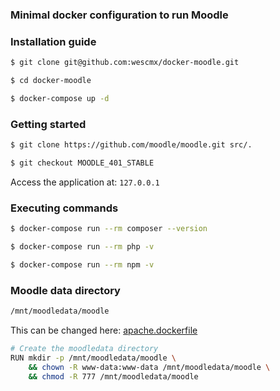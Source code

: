 ### Minimal docker configuration to run Moodle

### Installation guide

```sh
$ git clone git@github.com:wescmx/docker-moodle.git

$ cd docker-moodle

$ docker-compose up -d
```

### Getting started

```sh
$ git clone https://github.com/moodle/moodle.git src/.

$ git checkout MOODLE_401_STABLE
```

Access the application at: `127.0.0.1`

### Executing commands

```sh
$ docker-compose run --rm composer --version

$ docker-compose run --rm php -v

$ docker-compose run --rm npm -v
```

### Moodle data directory

```sh
/mnt/moodledata/moodle
```

This can be changed here: [apache.dockerfile](./.docker/apache/apache.dockerfile)

```sh
# Create the moodledata directory
RUN mkdir -p /mnt/moodledata/moodle \
    && chown -R www-data:www-data /mnt/moodledata/moodle \
    && chmod -R 777 /mnt/moodledata/moodle
```
